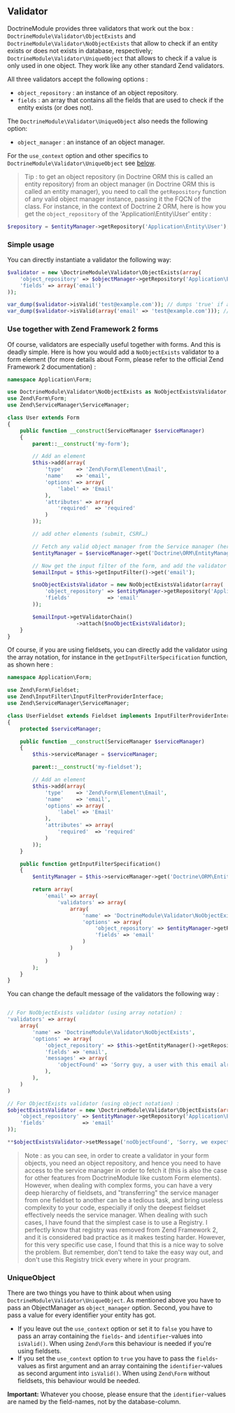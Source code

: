 ## Validator

DoctrineModule provides three validators that work out the box : `DoctrineModule\Validator\ObjectExists` and `DoctrineModule\Validator\NoObjectExists` that allow to check if an entity exists or does not exists in database, respectively; `DoctrineModule\Validator\UniqueObject` that allows to check if a value is only used in one object. They work like any other standard Zend validators.

All three validators accept the following options :

* `object_repository` : an instance of an object repository.
* `fields` : an array that contains all the fields that are used to check if the entity exists (or does not).

The `DoctrineModule\Validator\UniqueObject` also needs the following option:

* `object_manager` : an instance of an object manager.

For the `use_context` option and other specifics to `DoctrineModule\Validator\UniqueObject` see [below](#UniqueObject).

> Tip : to get an object repository (in Doctrine ORM this is called an entity repository) from an object manager (in Doctrine ORM this is called an entity manager), you need to call the `getRepository` function of any valid object manager instance, passing it the FQCN of the class. For instance, in the context of Doctrine 2 ORM, here is how you get the `object_repository` of the 'Application\Entity\User' entity :

```php
$repository = $entityManager->getRepository('Application\Entity\User');
```

### Simple usage

You can directly instantiate a validator the following way:

```php
$validator = new \DoctrineModule\Validator\ObjectExists(array(
    'object_repository' => $objectManager->getRepository('Application\Entity\User'),
    'fields' => array('email')
));

var_dump($validator->isValid('test@example.com')); // dumps 'true' if an entity matches
var_dump($validator->isValid(array('email' => 'test@example.com'))); // dumps 'true' if an entity matches
```

### Use together with Zend Framework 2 forms

Of course, validators are especially useful together with forms. And this is deadly simple. Here is how you would add a `NoObjectExists` validator to a form element (for more details about Form, please refer to the official Zend Framework 2 documentation) :

```php
namespace Application\Form;

use DoctrineModule\Validator\NoObjectExists as NoObjectExistsValidator;
use Zend\Form\Form;
use Zend\ServiceManager\ServiceManager;

class User extends Form
{
	public function __construct(ServiceManager $serviceManager)
	{
		parent::__construct('my-form');

		// Add an element
		$this->add(array(
            'type'    => 'Zend\Form\Element\Email',
            'name'    => 'email',
            'options' => array(
                'label' => 'Email'
            ),
            'attributes' => array(
                'required'  => 'required'
            )
       	));

       	// add other elements (submit, CSRF…)

       	// Fetch any valid object manager from the Service manager (here, an entity manager)
       	$entityManager = $serviceManager->get('Doctrine\ORM\EntityManager');

       	// Now get the input filter of the form, and add the validator to the email input
       	$emailInput = $this->getInputFilter()->get('email');

       	$noObjectExistsValidator = new NoObjectExistsValidator(array(
            'object_repository' => $entityManager->getRepository('Application\Entity\User'),
            'fields'            => 'email'
       	));

       	$emailInput->getValidatorChain()
                      ->attach($noObjectExistsValidator);
	}
}
```

Of course, if you are using fieldsets, you can directly add the validator using the array notation, for instance in the `getInputFilterSpecification` function, as shown here :

```php
namespace Application\Form;

use Zend\Form\Fieldset;
use Zend\InputFilter\InputFilterProviderInterface;
use Zend\ServiceManager\ServiceManager;

class UserFieldset extends Fieldset implements InputFilterProviderInterface
{
	protected $serviceManager;

	public function __construct(ServiceManager $serviceManager)
	{
		$this->serviceManager = $serviceManager;

		parent::__construct('my-fieldset');

		// Add an element
		$this->add(array(
            'type'    => 'Zend\Form\Element\Email',
            'name'    => 'email',
            'options' => array(
                'label' => 'Email'
            ),
            'attributes' => array(
                'required'  => 'required'
            )
       	));
	}

	public function getInputFilterSpecification()
	{
		$entityManager = $this->serviceManager->get('Doctrine\ORM\EntityManager');

		return array(
			'email' => array(
				'validators' => array(
					array(
						'name' => 'DoctrineModule\Validator\NoObjectExists',
						'options' => array(
							'object_repository' => $entityManager->getRepository('Application\Entity\User'),
							'fields' => 'email'
						)
					)
				)
			)
		);
	}
}
```

You can change the default message of the validators the following way :

```php

// For NoObjectExists validator (using array notation) :
'validators' => array(
	array(
		'name' => 'DoctrineModule\Validator\NoObjectExists',
		'options' => array(
			'object_repository' => $this->getEntityManager()->getRepository('Application\Entity\User'),
			'fields' => 'email',
			'messages' => array(
				'objectFound' => 'Sorry guy, a user with this email already exists !'
			),
		),
	)
)

// For ObjectExists validator (using object notation) :
$objectExistsValidator = new \DoctrineModule\Validator\ObjectExists(array(
	'object_repository' => $entityManager->getRepository('Application\Entity\User'),
    'fields'            => 'email'
));

**$objectExistsValidator->setMessage('noObjectFound', 'Sorry, we expect that this email exists !');**
```

> Note : as you can see, in order to create a validator in your form objects, you need an object repository, and hence you need to have access to the service manager in order to fetch it (this is also the case for other features from DoctrineModule like custom Form elements). However, when dealing with complex forms, you can have a very deep hierarchy of fieldsets, and "transferring" the service manager from one fieldset to another can be a tedious task, and bring useless complexity to your code, especially if only the deepest fieldset effectively needs the service manager. When dealing with such cases, I have found that the simplest case is to use a Registry. I perfectly know that registry was removed from Zend Framework 2, and it is considered bad practice as it makes testing harder. However, for this very specific use case, I found that this is a nice way to solve the problem. But remember, don't tend to take the easy way out, and don't use this Registry trick every where in your program.

### UniqueObject

There are two things you have to think about when using `DoctrineModule\Validator\UniqueObject`. As mentioned above you have to pass an ObjectManager as `object_manager` option.
Second, you have to pass a value for every identifier your entity has got.

* If you leave out the `use_context` option or set it to `false` you have to pass an array containing the `fields`- and `identifier`-values into `isValid()`. When using `Zend\Form` this behaviour is needed if you're using fieldsets.
* If you set the `use_context` option to `true` you have to pass the `fields`-values as first argument and an array containing the `identifier`-values as second argument into `isValid()`. When using `Zend\Form` without fieldsets, this behaviour would be needed.

__Important:__ Whatever you choose, please ensure that the `identifier`-values are named by the field-names, not by the database-column.

